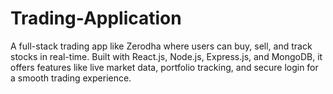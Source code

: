 # Trading-Application
A full-stack trading app like Zerodha where users can buy, sell, and track stocks in real-time. Built with React.js, Node.js, Express.js, and MongoDB, it offers features like live market data, portfolio tracking, and secure login for a smooth trading experience.
